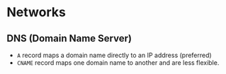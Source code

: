 # Networks

## DNS (Domain Name Server)

- `A` record maps a domain name directly to an IP address (preferred)
- `CNAME` record maps one domain name to another and are less flexible.